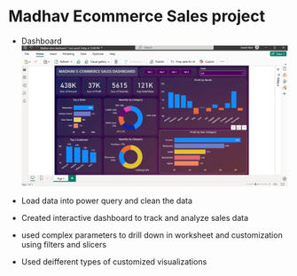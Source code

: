 # Madhav Ecommerce Sales project
- Dashboard
![Uploading Dashboard_Image.png…](https://github.com/Junaid0105/Data-Analyst-Projects/blob/main/Madhav%20Store%20Ecommerse/Dashboard_Image.png)



- Load data into power query and clean the data
- Created interactive dashboard to track and analyze sales data
- used complex parameters to drill down in worksheet and customization using filters and slicers
- Used deifferent types of customized visualizations
